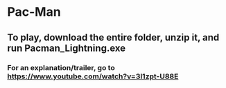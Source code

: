 # Pac-Man


## To play, download the entire folder, unzip it, and run Pacman_Lightning.exe

### For an explanation/trailer, go to https://www.youtube.com/watch?v=3I1zpt-U88E

